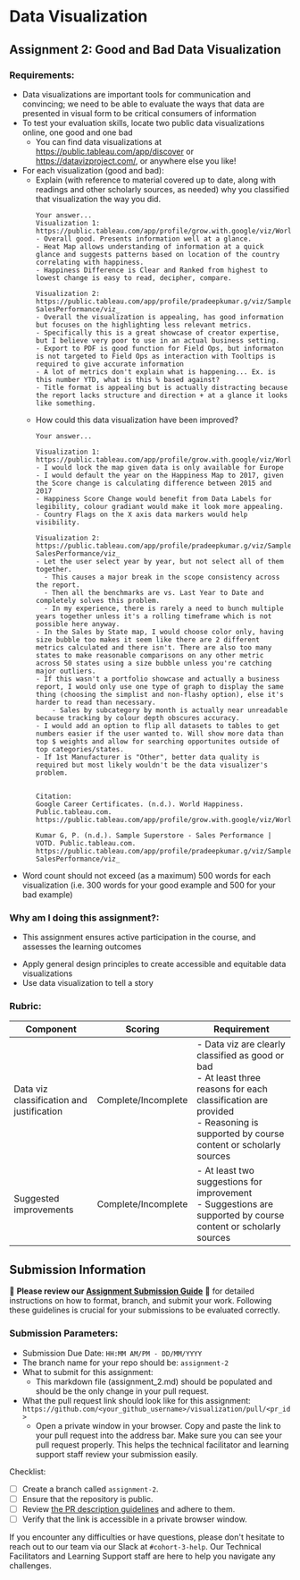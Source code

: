 # Data Visualization

## Assignment 2: Good and Bad Data Visualization

### Requirements:

- Data visualizations are important tools for communication and convincing; we need to be able to evaluate the ways that data are presented in visual form to be critical consumers of information 
- To test your evaluation skills, locate two public data visualizations online, one good and one bad  
    - You can find data visualizations at https://public.tableau.com/app/discover or https://datavizproject.com/, or anywhere else you like! 
- For each visualization (good and bad):  
    - Explain (with reference to material covered up to date, along with readings and other scholarly sources, as needed) why you classified that visualization the way you did.
      ```
      Your answer...
      Visualization 1: https://public.tableau.com/app/profile/grow.with.google/viz/WorldHappiness_16003108197090/12_YearlyHappinessScoreChanges
      - Overall good. Presents information well at a glance.
      - Heat Map allows understanding of information at a quick glance and suggests patterns based on location of the country correlating with happiness.
      - Happiness Difference is Clear and Ranked from highest to lowest change is easy to read, decipher, compare.

      Visualization 2: https://public.tableau.com/app/profile/pradeepkumar.g/viz/SampleSuperstore-SalesPerformance/viz_
      - Overall the visualization is appealing, has good information but focuses on the highlighting less relevant metrics.
      - Specifically this is a great showcase of creator expertise, but I believe very poor to use in an actual business setting.
      - Export to PDF is good function for Field Ops, but informaton is not targeted to Field Ops as interaction with Tooltips is required to give accurate information
      - A lot of metrics don't explain what is happening... Ex. is this number YTD, what is this % based against?
      - Title format is appealing but is actually distracting because the report lacks structure and direction + at a glance it looks like something.

      ```
    - How could this data visualization have been improved?  
      ```
      Your answer...
      
      Visualization 1: https://public.tableau.com/app/profile/grow.with.google/viz/WorldHappiness_16003108197090/12_YearlyHappinessScoreChanges
      - I would lock the map given data is only available for Europe
      - I would default the year on the Happiness Map to 2017, given the Score change is calculating difference between 2015 and 2017
      - Happiness Score Change would benefit from Data Labels for legibility, colour gradiant would make it look more appealing.
      - Country Flags on the X axis data markers would help visibility.

      Visualization 2: https://public.tableau.com/app/profile/pradeepkumar.g/viz/SampleSuperstore-SalesPerformance/viz_
      - Let the user select year by year, but not select all of them together. 
        - This causes a major break in the scope consistency across the report. 
        - Then all the benchmarks are vs. Last Year to Date and completely solves this problem.
        - In my experience, there is rarely a need to bunch multiple years together unless it's a rolling timeframe which is not possible here anyway.
      - In the Sales by State map, I would choose color only, having size bubble too makes it seem like there are 2 different metrics calculated and there isn't. There are also too many states to make reasonable comparisons on any other metric across 50 states using a size bubble unless you're catching major outliers.
      - If this wasn't a portfolio showcase and actually a business report, I would only use one type of graph to display the same thing (choosing the simplist and non-flashy option), else it's harder to read than necessary. 
          - Sales by subcategory by month is actually near unreadable because tracking by colour depth obscures accuracy.
      - I would add an option to flip all datasets to tables to get numbers easier if the user wanted to. Will show more data than top $ weights and allow for searching opportunites outside of top categories/states. 
      - If 1st Manufacturer is "Other", better data quality is required but most likely wouldn't be the data visualizer's problem.
      

      Citation: 
      Google Career Certificates. (n.d.). World Happiness. Public.tableau.com. https://public.tableau.com/app/profile/grow.with.google/viz/WorldHappiness_16003108197090/12_YearlyHappinessScoreChanges 

      Kumar G, P. (n.d.). Sample Superstore - Sales Performance | VOTD. Public.tableau.com. https://public.tableau.com/app/profile/pradeepkumar.g/viz/SampleSuperstore-SalesPerformance/viz_ 
      ```
- Word count should not exceed (as a maximum) 500 words for each visualization (i.e. 
300 words for your good example and 500 for your bad example)

### Why am I doing this assignment?:

- This assignment ensures active participation in the course, and assesses the learning outcomes
* Apply general design principles to create accessible and equitable data visualizations
* Use data visualization to tell a story

### Rubric:

| Component               | Scoring   | Requirement                                                 |
|-------------------------|-----------|-------------------------------------------------------------|
| Data viz classification and justification | Complete/Incomplete | - Data viz are clearly classified as good or bad<br />- At least three reasons for each classification are provided<br />- Reasoning is supported by course content or scholarly sources |
| Suggested improvements  | Complete/Incomplete | - At least two suggestions for improvement<br />- Suggestions are supported by course content or scholarly sources |

## Submission Information

🚨 **Please review our [Assignment Submission Guide](https://github.com/UofT-DSI/onboarding/blob/main/onboarding_documents/submissions.md)** 🚨 for detailed instructions on how to format, branch, and submit your work. Following these guidelines is crucial for your submissions to be evaluated correctly.

### Submission Parameters:
* Submission Due Date: `HH:MM AM/PM - DD/MM/YYYY`
* The branch name for your repo should be: `assignment-2`
* What to submit for this assignment:
    * This markdown file (assignment_2.md) should be populated and should be the only change in your pull request.
* What the pull request link should look like for this assignment: `https://github.com/<your_github_username>/visualization/pull/<pr_id>`
    * Open a private window in your browser. Copy and paste the link to your pull request into the address bar. Make sure you can see your pull request properly. This helps the technical facilitator and learning support staff review your submission easily.

Checklist:
- [ ] Create a branch called `assignment-2`.
- [ ] Ensure that the repository is public.
- [ ] Review [the PR description guidelines](https://github.com/UofT-DSI/onboarding/blob/main/onboarding_documents/submissions.md#guidelines-for-pull-request-descriptions) and adhere to them.
- [ ] Verify that the link is accessible in a private browser window.

If you encounter any difficulties or have questions, please don't hesitate to reach out to our team via our Slack at `#cohort-3-help`. Our Technical Facilitators and Learning Support staff are here to help you navigate any challenges.
